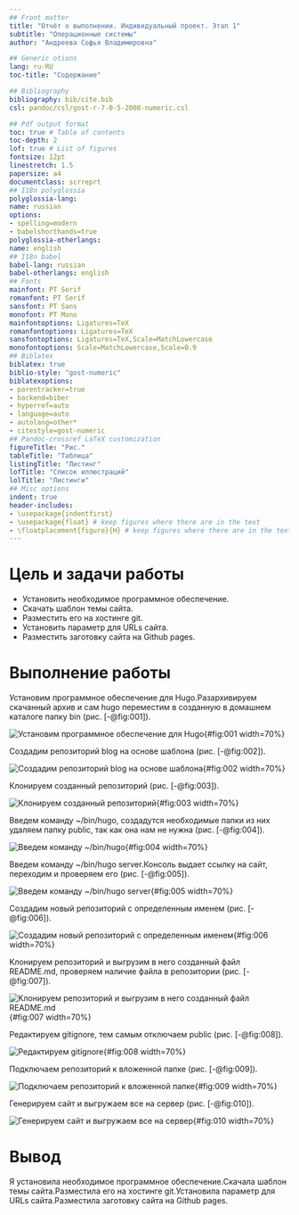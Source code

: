 ```yaml
---
## Front matter
title: "Отчёт о выполнении. Индивидуальный проект. Этап 1"
subtitle: "Операционные системы"
author: "Андреева Софья Владимировна"

## Generic otions
lang: ru-RU
toc-title: "Содержание"

## Bibliography
bibliography: bib/cite.bib
csl: pandoc/csl/gost-r-7-0-5-2008-numeric.csl

## Pdf output format
toc: true # Table of contents
toc-depth: 2
lof: true # List of figures
fontsize: 12pt
linestretch: 1.5
papersize: a4
documentclass: scrreprt
## I18n polyglossia
polyglossia-lang:
name: russian
options:
- spelling=modern
- babelshorthands=true
polyglossia-otherlangs:
name: english
## I18n babel
babel-lang: russian
babel-otherlangs: english
## Fonts
mainfont: PT Serif
romanfont: PT Serif
sansfont: PT Sans
monofont: PT Mono
mainfontoptions: Ligatures=TeX
romanfontoptions: Ligatures=TeX
sansfontoptions: Ligatures=TeX,Scale=MatchLowercase
monofontoptions: Scale=MatchLowercase,Scale=0.9
## Biblatex
biblatex: true
biblio-style: "gost-numeric"
biblatexoptions:
- parentracker=true
- backend=biber
- hyperref=auto
- language=auto
- autolang=other*
- citestyle=gost-numeric
## Pandoc-crossref LaTeX customization
figureTitle: "Рис."
tableTitle: "Таблица"
listingTitle: "Листинг"
lofTitle: "Список иллюстраций"
lolTitle: "Листинги"
## Misc options
indent: true
header-includes:
- \usepackage{indentfirst}
- \usepackage{float} # keep figures where there are in the text
- \floatplacement{figure}{H} # keep figures where there are in the text
---
```


# Цель и задачи  работы

- Установить необходимое программное обеспечение.
- Скачать шаблон темы сайта.
- Разместить его на хостинге git.
- Установить параметр для URLs сайта.
- Разместить заготовку сайта на Github pages.

# Выполнение работы

Установим программное обеспечение для Hugo.Разархивируем скачанный архив и сам hugo переместим в созданную в домашнем каталоге папку bin  (рис. [-@fig:001]).

![Установим программное обеспечение для Hugo](image/1.jpg){#fig:001 width=70%}

Создадим репозиторий blog на основе шаблона (рис. [-@fig:002]).

![Создадим репозиторий blog на основе шаблона](image/2.jpg){#fig:002 width=70%}

Клонируем созданный репозиторий (рис. [-@fig:003]).

![Клонируем созданный репозиторий](image/3.jpg){#fig:003 width=70%}

Введем команду ~/bin/hugo, создадутся необходимые папки из них удаляем папку public, так как она нам не нужна (рис. [-@fig:004]).

![Введем команду ~/bin/hugo](image/4.jpg){#fig:004 width=70%}

Введем команду ~/bin/hugo server.Консоль выдает ссылку на сайт, переходим и проверяем его (рис. [-@fig:005]).

![Введем команду ~/bin/hugo server](image/5.jpg){#fig:005 width=70%}

Создадим новый репозиторий с определенным именем (рис. [-@fig:006]).

![Создадим новый репозиторий с определенным именем](image/6.jpg){#fig:006 width=70%}

Kлонируем репозиторий и выгрузим в него созданный файл README.md, проверяем наличие файла в репозитории  (рис. [-@fig:007]).

![Kлонируем репозиторий и выгрузим в него созданный файл README.md ](image/7.jpg){#fig:007 width=70%}
 
Редактируем gitignore, тем самым отключаем public (рис. [-@fig:008]).

![Редактируем gitignore ](image/8.jpg){#fig:008 width=70%}

Подключаем репозиторий к вложенной папке (рис. [-@fig:009]).

![Подключаем репозиторий к вложенной папке](image/9.jpg){#fig:009 width=70%}

Генерируем сайт и выгружаем все на сервер (рис. [-@fig:010]).

![Генерируем сайт и выгружаем все на сервер](image/10.jpg){#fig:010 width=70%}

# Вывод

Я установила необходимое программное обеспечение.Скачала шаблон темы сайта.Разместила его на хостинге git.Установила параметр для URLs сайта.Разместила заготовку сайта на Github pages.
